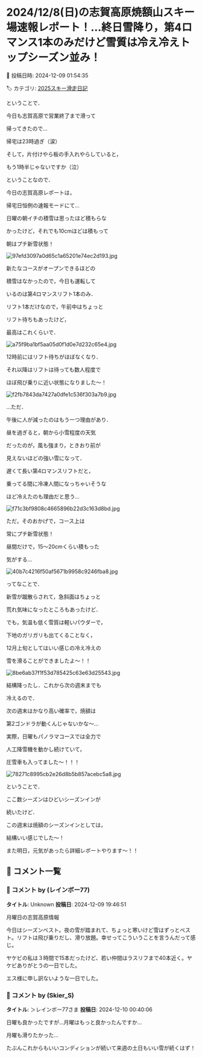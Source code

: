 # 2024/12/8(日)の志賀高原焼額山スキー場速報レポート！…終日雪降り，第4ロマンス1本のみだけど雪質は冷え冷えトップシーズン並み！

📅 投稿日時: 2024-12-09 01:54:35

🏷️ カテゴリ: [2025スキー滑走日記](cacd3fbf84d4a679ee61a5894c3f95e14.md)

ということで．


今日も志賀高原で営業終了まで滑って


帰ってきたので…


帰宅は23時過ぎ（涙）





そして，片付けやら板の手入れやらしていると，


もう1時半じゃないですか（泣）





ということなので．


今日の志賀高原レポートは，


帰宅日恒例の速報モードにて…





日曜の朝イチの積雪は思ったほど積もらな


かったけど，それでも10cmほどは積もって


朝はプチ新雪状態！




![97efd3097a0d65c1a65201e74ec2d193.jpg](images/97efd3097a0d65c1a65201e74ec2d193.jpg)







新たなコースがオープンできるほどの


積雪はなかったので，今日も運転して


いるのは第4ロマンスリフト1本のみ．


リフト1本だけなので，午前中はちょっと


リフト待ちもあったけど，


最高はこれくらいで．




![a75f9ba1bf5aa05d0f1d0e7d232c65e4.jpg](images/a75f9ba1bf5aa05d0f1d0e7d232c65e4.jpg)







12時前にはリフト待ちがほぼなくなり．


それ以降はリフトは待っても数人程度で


ほぼ飛び乗りに近い状態になりました～！




![f2fb7843da7427a0dfe1c536f303a7b9.jpg](images/f2fb7843da7427a0dfe1c536f303a7b9.jpg)







…ただ．


午後に人が減ったのはもう一つ理由があり．


昼を過ぎると，朝から小雪程度の天気


だったのが，風も強まり，ときおり前が


見えないほどの強い雪になって．


遅くて長い第4ロマンスリフトだと，


乗ってる間に冷凍人間になっちゃいそうな


ほど冷えたのも理由だと思う…




![f71c3bf9808c4665896b22d3c163d8bd.jpg](images/f71c3bf9808c4665896b22d3c163d8bd.jpg)







ただ，そのおかげで，コース上は


常にプチ新雪状態！


昼間だけで，15～20cmくらい積もった


気がする…




![40b7c4216f50af5671b9958c9246fba8.jpg](images/40b7c4216f50af5671b9958c9246fba8.jpg)







ってなことで．


新雪が蹴散らされて，急斜面はちょっと


荒れ気味になったところもあったけど．


でも，気温も低く雪質は軽いパウダーで，


下地のガリガリも出てくることなく，


12月上旬としてはいい感じの冷え冷えの


雪を滑ることができましたよ～！！




![8be6ab37f1f53d785425c63e63d25543.jpg](images/8be6ab37f1f53d785425c63e63d25543.jpg)







結構降ったし．これから次の週末までも


冷えるので．


次の週末はかなり高い確率で，焼額は


第2ゴンドラが動くんじゃないかな～…





実際，日曜もパノラマコースでは全力で


人工降雪機を動かし続けていて，


圧雪車も入ってました～！！！




![78271c8995cb2e26d8b5b857acebc5a8.jpg](images/78271c8995cb2e26d8b5b857acebc5a8.jpg)







ということで．


ここ数シーズンはひどいシーズンインが


続いたけど．


この週末は焼額のシーズンインとしては，


結構いい感じでした～！


また明日，元気があったら詳細レポートやります～！！

## 💬 コメント一覧

### 💬 コメント by (レインボー77)
**タイトル**: Unknown
**投稿日**: 2024-12-09 19:46:51

月曜日の志賀高原情報

今日はシーズンベスト。夜の雪が踏まれて、ちょっと寒いけど雪はずっとベスト。リフトは飛び乗りだし、滑り放題。幸せってこういうことを言うんだって感じ。

ヤケビの私は３時間で15本だったけど、若い仲間はラスリフまで40本近く。ヤケビありがとうの一日でした。

エス様に申し訳ないような一日でした。

### 💬 コメント by (Skier_S)
**タイトル**: ＞レインボー77さま
**投稿日**: 2024-12-10 00:40:06

日曜も良かったですが…月曜はもっと良かったんですか…

月曜も滑りたかった…

たぶんこれからもいいコンディションが続いて来週の土日もいい雪が続くはず！

